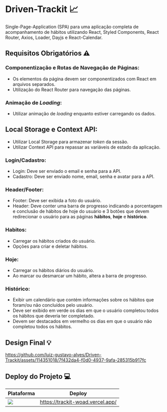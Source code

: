 # Driven-Trackit 📈
Single-Page-Application (SPA) para uma aplicação completa de acompanhamento de hábitos utilizando React, Styled Components, React Router, Axios, Loader, Dayjs e React-Calendar.

## Requisitos Obrigatórios ⚠️
### Componentização e Rotas de Navegação de Páginas:
- Os elementos da página devem ser componentizados com React em arquivos separados.
- Utilização do React Router para navegação das páginas.
### Animação de _Loading_:
- Utilizar animação de _loading_ enquanto estiver carregando os dados.
## Local Storage e Context API:
- Utilizar Local Storage para armazenar _token_ da sessão.
- Utilizar Context API para repassar as variáveis de estado da aplicação.
### Login/Cadastro:
- Login: Deve ser enviado o email e senha para a API.
- Cadastro: Deve ser enviado nome, email, senha e avatar para a API.
### Header/Footer:
- Footer: Deve ser exibida a foto do usuário.
- Header: Deve conter uma barra de progresso indicando a porcentagem e conclusão de hábitos de hoje do usuário e 3 botões que devem redirecionar o usuário para as páginas **hábitos**, **hoje** e **histórico**.
### Habitos:
- Carregar os hábitos criados do usuário.
- Opções para criar e deletar hábitos.
### Hoje:
- Carregar os hábitos diários do usuário.
- Ao marcar ou desmarcar um hábito, altera a barra de progresso.
### Histórico:
- Exibir um calendário que contém informações sobre os hábitos que foram/ou não concluídos pelo usuário.
- Deve ser exibido em verde os dias em que o usuário completou todos os hábitos que deveria ter completado.
- Devem ser destacados em vermelho os dias em que o usuário não completou todos os hábitos.
## Design Final 💡
https://github.com/luiz-gustavo-alves/Driven-Trackit/assets/114351018/7f432da4-f0d0-4937-9afa-285315b917fc

## Deploy do Projeto 💻

| Plataforma | Deploy |
| --- | --- |
| <a href="https://vercel.com/"><img src="https://img.shields.io/badge/Vercel-000000?style=for-the-badge&logo=vercel&logoColor=white" /></a> | https://trackit-woad.vercel.app/
